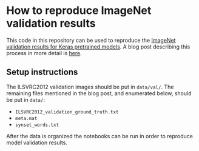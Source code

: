 # How to reproduce ImageNet validation results

This code in this repository can be used to reproduce the [ImageNet validation results for Keras pretrained models](https://keras.io/applications/index.html#documentation-for-individual-models). A blog post describing this process in more detail is [here](http://calebrob.com/ml/imagenet/ilsvrc2012/2018/10/22/imagenet-benchmarking.html).

## Setup instructions

The ILSVRC2012 validation images should be put in `data/val/`. The remaining files mentioned in the blog post, and enumerated below, should be put in `data/`:
- `ILSVRC2012_validation_ground_truth.txt`
- `meta.mat`
- `synset_words.txt`

After the data is organized the notebooks can be run in order to reproduce model validation results.


